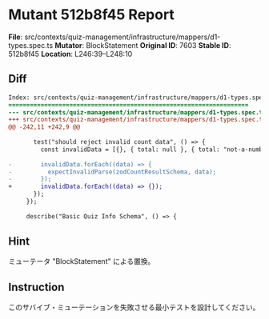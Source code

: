 # Mutant 512b8f45 Report

**File**: src/contexts/quiz-management/infrastructure/mappers/d1-types.spec.ts
**Mutator**: BlockStatement
**Original ID**: 7603
**Stable ID**: 512b8f45
**Location**: L246:39–L248:10

## Diff

```diff
Index: src/contexts/quiz-management/infrastructure/mappers/d1-types.spec.ts
===================================================================
--- src/contexts/quiz-management/infrastructure/mappers/d1-types.spec.ts	original
+++ src/contexts/quiz-management/infrastructure/mappers/d1-types.spec.ts	mutated #7603
@@ -242,11 +242,9 @@
 
       test("should reject invalid count data", () => {
         const invalidData = [{}, { total: null }, { total: "not-a-number" }];
 
-        invalidData.forEach((data) => {
-          expectInvalidParse(zodCountResultSchema, data);
-        });
+        invalidData.forEach((data) => {});
       });
     });
 
     describe("Basic Quiz Info Schema", () => {
```

## Hint

ミューテータ "BlockStatement" による置換。

## Instruction

このサバイブ・ミューテーションを失敗させる最小テストを設計してください。
